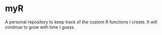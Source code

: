 # myR
A personal repository to keep track of the custom R functions I create. It will continue to grow with time I guess.
